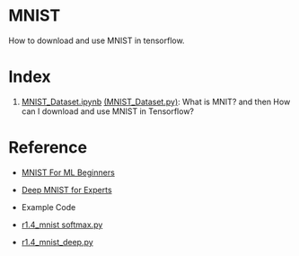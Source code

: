 # MNIST

  How to download and use MNIST in tensorflow.
  
# Index

  01. [MNIST_Dataset.ipynb](https://nbviewer.jupyter.org/github/hyunyoung2/hyunyoung2_Machine_Learning/blob/master/Tutorial/Tensorflow/02.DataSetting/MNIST/MNIST_Dataset.ipynb) [(MNIST_Dataset.py)](https://github.com/hyunyoung2/hyunyoung2_Machine_Learning/blob/master/Tutorial/Tensorflow/02.DataSetting/MNIST/MNIST_Dataset.py): What is MNIT? and then How can I download and use MNIST in Tensorflow?
  
# Reference

 - [MNIST For ML Beginners](https://www.tensorflow.org/get_started/mnist/beginners)
 
 - [Deep MNIST for Experts](https://www.tensorflow.org/get_started/mnist/pros)
 
 - Example Code
 
  - [r1.4_mnist softmax.py](https://github.com/tensorflow/tensorflow/blob/r1.4/tensorflow/examples/tutorials/mnist/mnist_softmax.py)
  
  - [r1.4_mnist_deep.py](https://github.com/tensorflow/tensorflow/blob/r1.4/tensorflow/examples/tutorials/mnist/mnist_deep.py)
 

